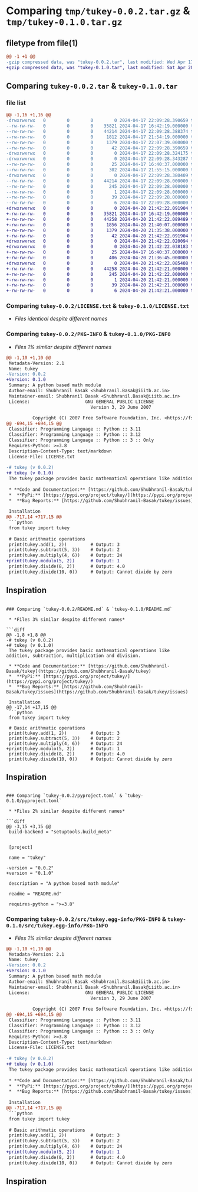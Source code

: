 # Comparing `tmp/tukey-0.0.2.tar.gz` & `tmp/tukey-0.1.0.tar.gz`

## filetype from file(1)

```diff
@@ -1 +1 @@
-gzip compressed data, was "tukey-0.0.2.tar", last modified: Wed Apr 17 22:09:28 2024, max compression
+gzip compressed data, was "tukey-0.1.0.tar", last modified: Sat Apr 20 21:42:22 2024, max compression
```

## Comparing `tukey-0.0.2.tar` & `tukey-0.1.0.tar`

### file list

```diff
@@ -1,16 +1,16 @@
-drwxrwxrwx   0        0        0        0 2024-04-17 22:09:28.390659 tukey-0.0.2/
--rw-rw-rw-   0        0        0    35821 2024-04-17 16:42:19.000000 tukey-0.0.2/LICENSE.txt
--rw-rw-rw-   0        0        0    44214 2024-04-17 22:09:28.388374 tukey-0.0.2/PKG-INFO
--rw-rw-rw-   0        0        0     1812 2024-04-17 21:54:19.000000 tukey-0.0.2/README.md
--rw-rw-rw-   0        0        0     1379 2024-04-17 22:07:39.000000 tukey-0.0.2/pyproject.toml
--rw-rw-rw-   0        0        0       42 2024-04-17 22:09:28.390659 tukey-0.0.2/setup.cfg
-drwxrwxrwx   0        0        0        0 2024-04-17 22:09:28.324175 tukey-0.0.2/src/
-drwxrwxrwx   0        0        0        0 2024-04-17 22:09:28.343287 tukey-0.0.2/src/tukey/
--rw-rw-rw-   0        0        0       25 2024-04-17 16:40:37.000000 tukey-0.0.2/src/tukey/__init__.py
--rw-rw-rw-   0        0        0      302 2024-04-17 21:55:15.000000 tukey-0.0.2/src/tukey/tukey.py
-drwxrwxrwx   0        0        0        0 2024-04-17 22:09:28.380409 tukey-0.0.2/src/tukey.egg-info/
--rw-rw-rw-   0        0        0    44214 2024-04-17 22:09:28.000000 tukey-0.0.2/src/tukey.egg-info/PKG-INFO
--rw-rw-rw-   0        0        0      245 2024-04-17 22:09:28.000000 tukey-0.0.2/src/tukey.egg-info/SOURCES.txt
--rw-rw-rw-   0        0        0        1 2024-04-17 22:09:28.000000 tukey-0.0.2/src/tukey.egg-info/dependency_links.txt
--rw-rw-rw-   0        0        0       39 2024-04-17 22:09:28.000000 tukey-0.0.2/src/tukey.egg-info/entry_points.txt
--rw-rw-rw-   0        0        0        6 2024-04-17 22:09:28.000000 tukey-0.0.2/src/tukey.egg-info/top_level.txt
+drwxrwxrwx   0        0        0        0 2024-04-20 21:42:22.091904 tukey-0.1.0/
+-rw-rw-rw-   0        0        0    35821 2024-04-17 16:42:19.000000 tukey-0.1.0/LICENSE.txt
+-rw-rw-rw-   0        0        0    44258 2024-04-20 21:42:22.089489 tukey-0.1.0/PKG-INFO
+-rw-rw-rw-   0        0        0     1856 2024-04-20 21:40:07.000000 tukey-0.1.0/README.md
+-rw-rw-rw-   0        0        0     1379 2024-04-20 21:35:38.000000 tukey-0.1.0/pyproject.toml
+-rw-rw-rw-   0        0        0       42 2024-04-20 21:42:22.091904 tukey-0.1.0/setup.cfg
+drwxrwxrwx   0        0        0        0 2024-04-20 21:42:22.020094 tukey-0.1.0/src/
+drwxrwxrwx   0        0        0        0 2024-04-20 21:42:22.038183 tukey-0.1.0/src/tukey/
+-rw-rw-rw-   0        0        0       25 2024-04-17 16:40:37.000000 tukey-0.1.0/src/tukey/__init__.py
+-rw-rw-rw-   0        0        0      406 2024-04-20 21:36:45.000000 tukey-0.1.0/src/tukey/tukey.py
+drwxrwxrwx   0        0        0        0 2024-04-20 21:42:22.085408 tukey-0.1.0/src/tukey.egg-info/
+-rw-rw-rw-   0        0        0    44258 2024-04-20 21:42:21.000000 tukey-0.1.0/src/tukey.egg-info/PKG-INFO
+-rw-rw-rw-   0        0        0      245 2024-04-20 21:42:22.000000 tukey-0.1.0/src/tukey.egg-info/SOURCES.txt
+-rw-rw-rw-   0        0        0        1 2024-04-20 21:42:21.000000 tukey-0.1.0/src/tukey.egg-info/dependency_links.txt
+-rw-rw-rw-   0        0        0       39 2024-04-20 21:42:21.000000 tukey-0.1.0/src/tukey.egg-info/entry_points.txt
+-rw-rw-rw-   0        0        0        6 2024-04-20 21:42:21.000000 tukey-0.1.0/src/tukey.egg-info/top_level.txt
```

### Comparing `tukey-0.0.2/LICENSE.txt` & `tukey-0.1.0/LICENSE.txt`

 * *Files identical despite different names*

### Comparing `tukey-0.0.2/PKG-INFO` & `tukey-0.1.0/PKG-INFO`

 * *Files 1% similar despite different names*

```diff
@@ -1,10 +1,10 @@
 Metadata-Version: 2.1
 Name: tukey
-Version: 0.0.2
+Version: 0.1.0
 Summary: A python based math module
 Author-email: Shubhranil Basak <Shubhranil.Basak@iiitb.ac.in>
 Maintainer-email: Shubhranil Basak <Shubhranil.Basak@iiitb.ac.in>
 License:                     GNU GENERAL PUBLIC LICENSE
                                Version 3, 29 June 2007
         
          Copyright (C) 2007 Free Software Foundation, Inc. <https://fsf.org/>
@@ -694,15 +694,15 @@
 Classifier: Programming Language :: Python :: 3.11
 Classifier: Programming Language :: Python :: 3.12
 Classifier: Programming Language :: Python :: 3 :: Only
 Requires-Python: >=3.8
 Description-Content-Type: text/markdown
 License-File: LICENSE.txt
 
-# tukey (v 0.0.2)
+# tukey (v 0.1.0)
 The tukey package provides basic mathematical operations like addition, subtraction, multiplication and division.
 
 * **Code and Documentation:** [https://github.com/Shubhranil-Basak/tukey](https://github.com/Shubhranil-Basak/tukey)
 *  **PyPi:** [https://pypi.org/project/tukey/](https://pypi.org/project/tukey/)
 *  **Bug Reports:** [https://github.com/Shubhranil-Basak/tukey/issues](https://github.com/Shubhranil-Basak/tukey/issues)
 
 Installation
@@ -717,14 +717,15 @@
 ```python
 from tukey import tukey
 
 # Basic arithmatic operations
 print(tukey.add(1, 2))         # Output: 3
 print(tukey.subtract(5, 3))    # Output: 2
 print(tukey.multiply(4, 6))    # Output: 24
+print(tukey.modulo(5, 2))      # Output: 1
 print(tukey.divide(8, 2))      # Output: 4.0
 print(tukey.divide(10, 0))     # Output: Cannot divide by zero
 ```
 
 
 Inspiration
 ----------------------
```

### Comparing `tukey-0.0.2/README.md` & `tukey-0.1.0/README.md`

 * *Files 3% similar despite different names*

```diff
@@ -1,8 +1,8 @@
-# tukey (v 0.0.2)
+# tukey (v 0.1.0)
 The tukey package provides basic mathematical operations like addition, subtraction, multiplication and division.
 
 * **Code and Documentation:** [https://github.com/Shubhranil-Basak/tukey](https://github.com/Shubhranil-Basak/tukey)
 *  **PyPi:** [https://pypi.org/project/tukey/](https://pypi.org/project/tukey/)
 *  **Bug Reports:** [https://github.com/Shubhranil-Basak/tukey/issues](https://github.com/Shubhranil-Basak/tukey/issues)
 
 Installation
@@ -17,14 +17,15 @@
 ```python
 from tukey import tukey
 
 # Basic arithmatic operations
 print(tukey.add(1, 2))         # Output: 3
 print(tukey.subtract(5, 3))    # Output: 2
 print(tukey.multiply(4, 6))    # Output: 24
+print(tukey.modulo(5, 2))      # Output: 1
 print(tukey.divide(8, 2))      # Output: 4.0
 print(tukey.divide(10, 0))     # Output: Cannot divide by zero
 ```
 
 
 Inspiration
 ----------------------
```

### Comparing `tukey-0.0.2/pyproject.toml` & `tukey-0.1.0/pyproject.toml`

 * *Files 2% similar despite different names*

```diff
@@ -3,15 +3,15 @@
 build-backend = "setuptools.build_meta"
 
 
 [project]
 
 name = "tukey"
 
-version = "0.0.2"
+version = "0.1.0"
 
 description = "A python based math module"
 
 readme = "README.md"
 
 requires-python = ">=3.8"
```

### Comparing `tukey-0.0.2/src/tukey.egg-info/PKG-INFO` & `tukey-0.1.0/src/tukey.egg-info/PKG-INFO`

 * *Files 1% similar despite different names*

```diff
@@ -1,10 +1,10 @@
 Metadata-Version: 2.1
 Name: tukey
-Version: 0.0.2
+Version: 0.1.0
 Summary: A python based math module
 Author-email: Shubhranil Basak <Shubhranil.Basak@iiitb.ac.in>
 Maintainer-email: Shubhranil Basak <Shubhranil.Basak@iiitb.ac.in>
 License:                     GNU GENERAL PUBLIC LICENSE
                                Version 3, 29 June 2007
         
          Copyright (C) 2007 Free Software Foundation, Inc. <https://fsf.org/>
@@ -694,15 +694,15 @@
 Classifier: Programming Language :: Python :: 3.11
 Classifier: Programming Language :: Python :: 3.12
 Classifier: Programming Language :: Python :: 3 :: Only
 Requires-Python: >=3.8
 Description-Content-Type: text/markdown
 License-File: LICENSE.txt
 
-# tukey (v 0.0.2)
+# tukey (v 0.1.0)
 The tukey package provides basic mathematical operations like addition, subtraction, multiplication and division.
 
 * **Code and Documentation:** [https://github.com/Shubhranil-Basak/tukey](https://github.com/Shubhranil-Basak/tukey)
 *  **PyPi:** [https://pypi.org/project/tukey/](https://pypi.org/project/tukey/)
 *  **Bug Reports:** [https://github.com/Shubhranil-Basak/tukey/issues](https://github.com/Shubhranil-Basak/tukey/issues)
 
 Installation
@@ -717,14 +717,15 @@
 ```python
 from tukey import tukey
 
 # Basic arithmatic operations
 print(tukey.add(1, 2))         # Output: 3
 print(tukey.subtract(5, 3))    # Output: 2
 print(tukey.multiply(4, 6))    # Output: 24
+print(tukey.modulo(5, 2))      # Output: 1
 print(tukey.divide(8, 2))      # Output: 4.0
 print(tukey.divide(10, 0))     # Output: Cannot divide by zero
 ```
 
 
 Inspiration
 ----------------------
```

